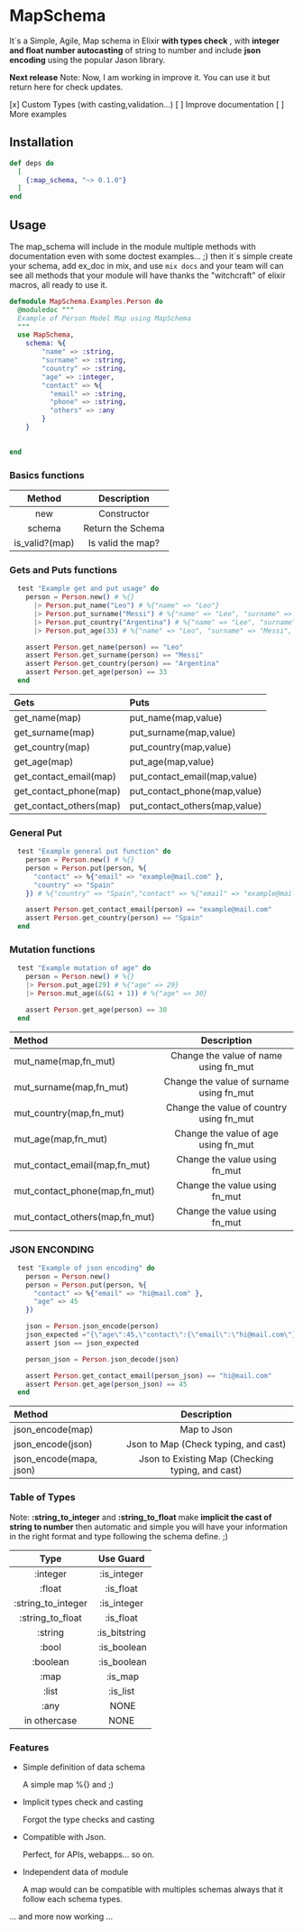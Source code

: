 # MapSchema

It´s a Simple, Agile, Map schema in Elixir **with types check** , with **integer and float number autocasting** of string to number and include **json encoding** using the popular Jason library. 

**Next release**
Note: Now, I am working in improve it. You can use it but return here for check updates.

[x] Custom Types (with casting,validation...)
[ ] Improve documentation
[ ] More examples

## Installation

```elixir
def deps do
  [
    {:map_schema, "~> 0.1.0"}
  ]
end
```


## Usage

The map_schema will include in the module multiple methods
with documentation even with some doctest examples... ;) 
then it´s simple create your schema, add ex_doc in mix, and use ``mix docs`` and your team will can see all methods that your module will have thanks the "witchcraft" of elixir macros, all ready to use it.

```elixir
defmodule MapSchema.Examples.Person do
  @moduledoc """
  Example of Person Model Map using MapSchema
  """
  use MapSchema,
    schema: %{
        "name" => :string,
        "surname" => :string,
        "country" => :string,
        "age" => :integer,
        "contact" => %{
          "email" => :string,
          "phone" => :string,
          "others" => :any
        }
    }

    
end
```

### Basics functions
| Method | Description |
| :---: | :---: |
| new         | Constructor         |
| schema      | Return the Schema    |
| is_valid?(map) | Is valid the map? |

### Gets and Puts functions
```elixir
  test "Example get and put usage" do
    person = Person.new() # %{}
      |> Person.put_name("Leo") # %{"name" => "Leo"}
      |> Person.put_surname("Messi") # %{"name" => "Leo", "surname" => "Messi" }
      |> Person.put_country("Argentina") # %{"name" => "Leo", "surname" => "Messi", "country" => "Argentina" }
      |> Person.put_age(33) # %{"name" => "Leo", "surname" => "Messi", "country" => "Argentina", "age" => 33 }

    assert Person.get_name(person) == "Leo"
    assert Person.get_surname(person) == "Messi"
    assert Person.get_country(person) == "Argentina"
    assert Person.get_age(person) == 33
  end
```

| Gets | Puts |
| :--- | :--- |
| get_name(map)      | put_name(map,value)  |   
| get_surname(map)      | put_surname(map,value)  |
| get_country(map)      | put_country(map,value)  |
| get_age(map)      | put_age(map,value)  |
| get_contact_email(map)      | put_contact_email(map,value)  |
| get_contact_phone(map)      | put_contact_phone(map,value)  |
| get_contact_others(map)      | put_contact_others(map,value)  |

### General Put

```elixir
  test "Example general put function" do
    person = Person.new() # %{}
    person = Person.put(person, %{
      "contact" => %{"email" => "example@mail.com" },
      "country" => "Spain"
    }) # %{"country" => "Spain","contact" => %{"email" => "example@mail.com"}}

    assert Person.get_contact_email(person) == "example@mail.com"
    assert Person.get_country(person) == "Spain"
  end
```


### Mutation functions

```elixir
  test "Example mutation of age" do
    person = Person.new() # %{}
    |> Person.put_age(29) # %{"age" => 29}
    |> Person.mut_age(&(&1 + 1)) # %{"age" => 30}

    assert Person.get_age(person) == 30
  end
```

| Method | Description |
| :--- | :---: |
| mut_name(map,fn_mut) | Change the value of name using fn_mut |
| mut_surname(map,fn_mut) | Change the value of surname using fn_mut |
| mut_country(map,fn_mut) | Change the value of country using fn_mut |
| mut_age(map,fn_mut) | Change the value of age using fn_mut |
| mut_contact_email(map,fn_mut) | Change the value using fn_mut |
| mut_contact_phone(map,fn_mut) | Change the value using fn_mut |
| mut_contact_others(map,fn_mut) | Change the value using fn_mut |


### JSON ENCONDING 

```elixir
  test "Example of json encoding" do
    person = Person.new()
    person = Person.put(person, %{
      "contact" => %{"email" => "hi@mail.com" },
      "age" => 45
    })

    json = Person.json_encode(person)
    json_expected ="{\"age\":45,\"contact\":{\"email\":\"hi@mail.com\"}}"
    assert json == json_expected

    person_json = Person.json_decode(json)

    assert Person.get_contact_email(person_json) == "hi@mail.com"
    assert Person.get_age(person_json) == 45
  end
```

| Method | Description |
| :--- | :---: |
| json_encode(map) | Map to Json |
| json_encode(json) | Json to Map (Check typing, and cast) |
| json_encode(mapa, json) | Json to Existing Map (Checking typing, and cast) |



### Table of Types

Note:
**:string_to_integer** and **:string_to_float** make **implicit the cast of string to number** then automatic and simple you will have your information in the right format and type following the schema define. ;)


| Type | Use Guard |
| :---: | :---: |
| :integer         | :is_integer         |
| :float      | :is_float             |
| :string_to_integer         | :is_integer         |
| :string_to_float      | :is_float             |
| :string | :is_bitstring |
| :bool | :is_boolean |
| :boolean | :is_boolean |
| :map | :is_map |
| :list | :is_list |
| :any | NONE |
| in othercase | NONE |



### Features

- Simple definition of data schema
  
  A simple map %{} and ;)
- Implicit types check and casting

  Forgot the type checks and casting
- Compatible with Json.

  Perfect, for APIs, webapps... so on.
- Independent data of module

  A map would can be compatible with multiples schemas always that it follow each schema types.

... and more now working ...